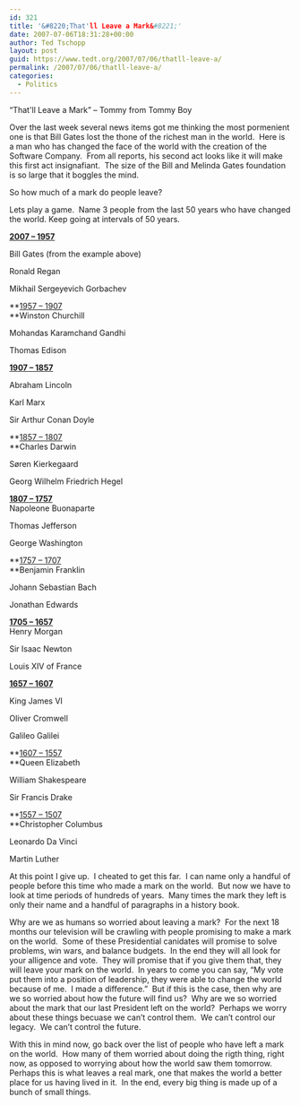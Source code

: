 ```yaml
---
id: 321
title: '&#8220;That'll Leave a Mark&#8221;'
date: 2007-07-06T18:31:28+00:00
author: Ted Tschopp
layout: post
guid: https://www.tedt.org/2007/07/06/thatll-leave-a/
permalink: /2007/07/06/thatll-leave-a/
categories:
  - Politics
---
```

&#8220;That'll Leave a Mark&#8221; &#8211; Tommy from Tommy Boy

Over the last week several news items got me thinking the most pormenient one is that Bill Gates lost the thone of the richest man in the world.  Here is a man who has changed the face of the world with the creation of the Software Company.  From all reports, his second act looks like it will make this first act insignafiant.  The size of the Bill and Melinda Gates foundation is so large that it boggles the mind.

So how much of a mark do people leave?

Lets play a game.  Name 3 people from the last 50 years who have changed the world. Keep going at intervals of 50 years.

**<span style="text-decoration:underline;">2007 – 1957</span>**
  
Bill Gates (from the example above)
  
Ronald Regan
  
Mikhail Sergeyevich Gorbachev

**<span style="text-decoration:underline;">1957 – 1907<br /> </span>**Winston Churchill
  
Mohandas Karamchand Gandhi
  
Thomas Edison

**<span style="text-decoration:underline;">1907 – 1857</span>**
  
Abraham Lincoln
  
Karl Marx
  
Sir Arthur Conan Doyle

**<span style="text-decoration:underline;">1857 – 1807<br /> </span>**Charles Darwin
  
Søren Kierkegaard
  
Georg Wilhelm Friedrich Hegel

<span style="text-decoration:underline;"><strong>1807 – 1757<br /> </strong></span>Napoleone Buonaparte
  
Thomas Jefferson
  
George Washington

**<span style="text-decoration:underline;">1757 – 1707<br /> </span>**Benjamin Franklin
  
Johann Sebastian Bach
  
Jonathan Edwards

<span style="text-decoration:underline;"><strong>1705 – 1657<br /> </strong></span>Henry Morgan
  
Sir Isaac Newton
  
Louis XIV of France

**<span style="text-decoration:underline;">1657 – 1607</span>**
  
King James VI
  
Oliver Cromwell
  
Galileo Galilei

**<span style="text-decoration:underline;">1607 – 1557<br /> </span>**Queen Elizabeth
  
William Shakespeare
  
Sir Francis Drake

**<span style="text-decoration:underline;">1557 – 1507<br /> </span>**Christopher Columbus
  
Leonardo Da Vinci
  
Martin Luther

At this point I give up.  I cheated to get this far.  I can name only a handful of people before this time who made a mark on the world.  But now we have to look at time periods of hundreds of years.  Many times the mark they left is only their name and a handful of paragraphs in a history book.

<p dir="ltr" style="margin-right:0;">
  Why are we as humans so worried about leaving a mark?  For the next 18 months our television will be crawling with people promising to make a mark on the world.  Some of these Presidential canidates will promise to solve problems, win wars, and balance budgets.  In the end they will all look for your alligence and vote.  They will promise that if you give them that, they will leave your mark on the world.  In years to come you can say, “My vote put them into a position of leadership, they were able to change the world because of me.  I made a difference.”  But if this is the case, then why are we so worried about how the future will find us?  Why are we so worried about the mark that our last President left on the world?  Perhaps we worry about these things becuase we can’t control them.  We can’t control our legacy.  We can’t control the future.
</p>

With this in mind now, go back over the list of people who have left a mark on the world.  How many of them worried about doing the rigth thing, right now, as opposed to worrying about how the world saw them tomorrow.  Perhaps this is what leaves a real mark, one that makes the world a better place for us having lived in it.  In the end, every big thing is made up of a bunch of small things.